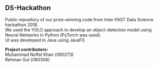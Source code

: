 ## DS-Hackathon
Public repository of our prize-winning code from Inter-FAST Data Science hackathon 2018.  
We used the YOLO approach to develop an object-detection model using Neural Networks in Python (PyTorch was used).  
UI was developed in Java using JavaFX.  


**Project contributors:**  
Muhammad Noffel Khan (i160273)  
Rehman Gul (i160306)
